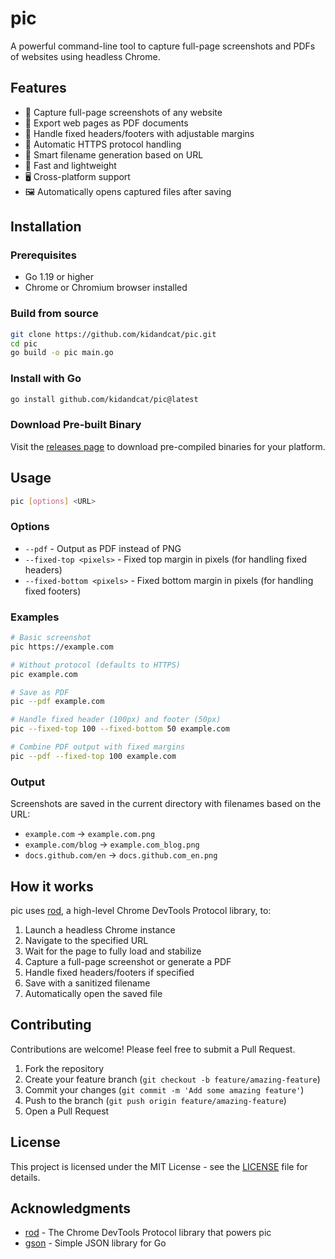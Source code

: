 # pic

A powerful command-line tool to capture full-page screenshots and PDFs of websites using headless Chrome.

## Features

- 📸 Capture full-page screenshots of any website
- 📄 Export web pages as PDF documents
- 🎯 Handle fixed headers/footers with adjustable margins
- 🔗 Automatic HTTPS protocol handling
- 📁 Smart filename generation based on URL
- 🚀 Fast and lightweight
- 🖥️ Cross-platform support
- 🖼️ Automatically opens captured files after saving

## Installation

### Prerequisites

- Go 1.19 or higher
- Chrome or Chromium browser installed

### Build from source

```bash
git clone https://github.com/kidandcat/pic.git
cd pic
go build -o pic main.go
```

### Install with Go

```bash
go install github.com/kidandcat/pic@latest
```

### Download Pre-built Binary

Visit the [releases page](https://github.com/kidandcat/pic/releases) to download pre-compiled binaries for your platform.

## Usage

```bash
pic [options] <URL>
```

### Options

- `--pdf` - Output as PDF instead of PNG
- `--fixed-top <pixels>` - Fixed top margin in pixels (for handling fixed headers)
- `--fixed-bottom <pixels>` - Fixed bottom margin in pixels (for handling fixed footers)

### Examples

```bash
# Basic screenshot
pic https://example.com

# Without protocol (defaults to HTTPS)
pic example.com

# Save as PDF
pic --pdf example.com

# Handle fixed header (100px) and footer (50px)
pic --fixed-top 100 --fixed-bottom 50 example.com

# Combine PDF output with fixed margins
pic --pdf --fixed-top 100 example.com
```

### Output

Screenshots are saved in the current directory with filenames based on the URL:
- `example.com` → `example.com.png`
- `example.com/blog` → `example.com_blog.png`
- `docs.github.com/en` → `docs.github.com_en.png`

## How it works

pic uses [rod](https://github.com/go-rod/rod), a high-level Chrome DevTools Protocol library, to:
1. Launch a headless Chrome instance
2. Navigate to the specified URL
3. Wait for the page to fully load and stabilize
4. Capture a full-page screenshot or generate a PDF
5. Handle fixed headers/footers if specified
6. Save with a sanitized filename
7. Automatically open the saved file

## Contributing

Contributions are welcome! Please feel free to submit a Pull Request.

1. Fork the repository
2. Create your feature branch (`git checkout -b feature/amazing-feature`)
3. Commit your changes (`git commit -m 'Add some amazing feature'`)
4. Push to the branch (`git push origin feature/amazing-feature`)
5. Open a Pull Request

## License

This project is licensed under the MIT License - see the [LICENSE](LICENSE) file for details.

## Acknowledgments

- [rod](https://github.com/go-rod/rod) - The Chrome DevTools Protocol library that powers pic
- [gson](https://github.com/ysmood/gson) - Simple JSON library for Go